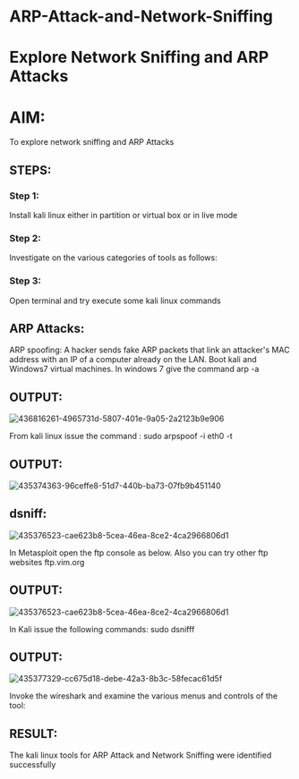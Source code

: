 # ARP-Attack-and-Network-Sniffing
# Explore Network Sniffing and ARP Attacks

# AIM:

To explore network sniffing and ARP Attacks

## STEPS:

### Step 1:

Install kali linux either in partition or virtual box or in live mode

### Step 2:

Investigate on the various categories of tools as follows:


### Step 3:
Open terminal and try execute some kali linux commands

## ARP Attacks:  
ARP spoofing: A hacker sends fake ARP packets that link an attacker's MAC address with an IP of a computer already on the LAN. 
Boot kali and Windows7 virtual machines.
In windows 7 give the command arp -a
## OUTPUT:
![436816261-4965731d-5807-401e-9a05-2a2123b9e906](https://github.com/user-attachments/assets/fb476945-95b5-4098-8bf7-836e820a695e)


From kali linux issue the command :
sudo arpspoof -i eth0 -t <target system> <gateway>
## OUTPUT:

![435374363-96ceffe8-51d7-440b-ba73-07fb9b451140](https://github.com/user-attachments/assets/f0e79e37-88b0-4280-9d40-f49669f6a64d)

## dsniff:
![435376523-cae623b8-5cea-46ea-8ce2-4ca2966806d1](https://github.com/user-attachments/assets/7e0eff47-93a5-4c45-9f48-19453f8c6389)


In Metasploit open the ftp console as below. Also you can try other ftp websites ftp.vim.org


## OUTPUT:

![435376523-cae623b8-5cea-46ea-8ce2-4ca2966806d1](https://github.com/user-attachments/assets/7e0eff47-93a5-4c45-9f48-19453f8c6389)



In Kali issue the following commands:
sudo dsnifff
## OUTPUT:
![435377329-cc675d18-debe-42a3-8b3c-58fecac61d5f](https://github.com/user-attachments/assets/fad7e992-45fa-46e6-8db4-d8d5b11c6484)



Invoke the wireshark and examine the various menus  and controls of the tool:


## RESULT:
The kali linux tools for ARP Attack and Network Sniffing were identified successfully
